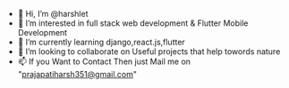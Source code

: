 - 👋 Hi, I’m @harshlet
- 👀 I’m interested in full stack web development & Flutter Mobile Development
- 🌱 I’m currently learning django,react.js,flutter
- 💞️ I’m looking to collaborate on Useful projects that help towords nature
- 📫 If you Want to Contact Then just Mail me on "prajapatiharsh351@gmail.com"

<!---
harshlet/harshlet is a ✨ special ✨ repository because its `README.md` (this file) appears on your GitHub profile.
You can click the Preview link to take a look at your changes.
--->
